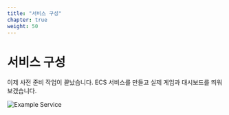 ```yaml
---
title: "서비스 구성"
chapter: true
weight: 50
---
```


# 서비스 구성

이제 사전 준비 작업이 끝났습니다. ECS 서비스를 만들고 실제 게임과 대시보드를 띄워보겠습니다.


![Example Service](/images/tic-tac-toe/diagram-make-services.png)